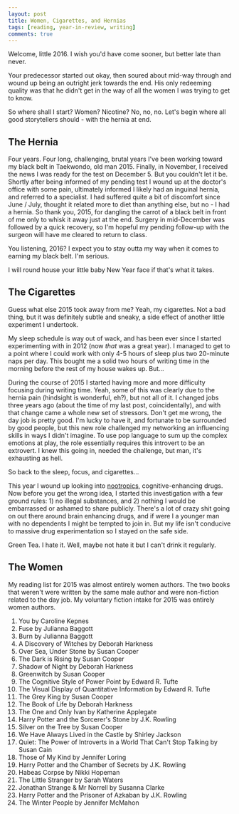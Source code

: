 ```yaml
---
layout: post
title: Women, Cigarettes, and Hernias
tags: [reading, year-in-review, writing]
comments: true
---
```


Welcome, little 2016. I wish you'd have come sooner, but better late than never.

Your predecessor started out okay, then soured about mid-way through and wound up being an outright jerk towards the end. His only redeeming quality was that he didn't get in the way of all the women I was trying to get to know.

So where shall I start? Women? Nicotine? No, no, no. Let's begin where all good storytellers should - with the hernia at end.

## The Hernia

Four years. Four long, challenging, brutal years I've been working toward my black belt in Taekwondo, old man 2015. Finally, in November, I received the news I was ready for the test on December 5. But you couldn't let it be. Shortly after being informed of my pending test I wound up at the doctor's office with some pain, ultimately informed I likely had an inguinal hernia, and referred to a specialist. I had suffered quite a bit of discomfort since June / July, thought it related more to diet than anything else, but no - I had a hernia. So thank you, 2015, for dangling the carrot of a black belt in front of me only to whisk it away just at the end. Surgery in mid-December was followed by a quick recovery, so I'm hopeful my pending follow-up with the surgeon will have me cleared to return to class.

You listening, 2016? I expect you to stay outta my way when it comes to earning my black belt. I'm serious.

I will round house your little baby New Year face if that's what it takes.

## The Cigarettes

Guess what else 2015 took away from me? Yeah, my cigarettes. Not a bad thing, but it was definitely subtle and sneaky, a side effect of another little experiment I undertook.

My sleep schedule is way out of wack, and has been ever since I started experimenting with in 2012 (now *that* was a great year). I managed to get  to a point where I could work with only 4-5 hours of sleep plus two 20-minute naps per day. This bought me a solid two hours of writing time in the morning before the rest of my house wakes up. But...

During the course of 2015 I started having more and more difficulty focusing during writing time. Yeah, some of this was clearly due to the hernia pain (hindsight is wonderful, eh?), but not all of it. I changed jobs three years ago (about the time of my last post, coincidentally), and with that change came a whole new set of stressors. Don't get me wrong, the day job is pretty good. I'm lucky to have it, and fortunate to be surrounded by good people, but this new role challenged my networking an influencing skills in ways I didn't imagine. To use pop language to sum up the complex emotions at play, the role essentially requires this introvert to be an extrovert. I knew this going in, needed the challenge, but man, it's exhausting as hell.

So back to the sleep, focus, and cigarettes...

This year I wound up looking into [nootropics](https://en.wikipedia.org/wiki/Nootropic), cognitive-enhancing drugs. Now before you get the wrong idea, I started this investigation with a few ground rules: 1) no illegal substances, and 2) nothing I would be embarrassed or ashamed to share publicly. There's a lot of crazy shit going on out there around brain enhancing drugs, and if were I a younger man with no dependents I might be tempted to join in. But my life isn't conducive to massive drug experimentation so I stayed on the safe side.

Green Tea. I hate it. Well, maybe not hate it but I can't drink it regularly.


## The Women

My reading list for 2015 was almost entirely women authors. The two books that weren't were written by the same male author and were non-fiction related to the day job. My voluntary fiction intake for 2015 was entirely women authors.

1. You by Caroline Kepnes
1. Fuse by Julianna Baggott
1. Burn	by Julianna Baggott
1. A Discovery of Witches by Deborah Harkness
1. Over Sea, Under Stone by Susan Cooper
1. The Dark is Rising by Susan Cooper
1. Shadow of Night by Deborah Harkness
1. Greenwitch by Susan Cooper
1. The Cognitive Style of Power Point by Edward R. Tufte
1. The Visual Display of Quantitative Information by Edward R. Tufte
1. The Grey King by Susan Cooper
1. The Book of Life by Deborah Harkness
1. The One and Only Ivan by Katherine Applegate
1. Harry Potter and the Sorcerer's Stone by J.K. Rowling
1. Silver on the Tree by Susan Cooper
1. We Have Always Lived in the Castle by Shirley Jackson
1. Quiet: The Power of Introverts in a World That Can't Stop Talking by Susan Cain
1. Those of My Kind by Jennifer Loring
1. Harry Potter and the Chamber of Secrets by J.K. Rowling
1. Habeas Corpse by Nikki Hopeman
1. The Little Stranger by Sarah Waters
1. Jonathan Strange & Mr Norrell by Susanna Clarke
1. Harry Potter and the Prisoner of Azkaban by J.K. Rowling
1. The Winter People by Jennifer McMahon
